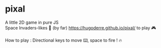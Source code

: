 # pixal
A little 2D game in pure JS <br>
Space Invaders-likes 👾 (by far)
https://hugoderre.github.io/pixal/ to play 🎮 <br><br>
How to play : Directional keys to move ⌨️, space to fire ! 🔥
